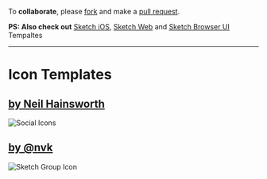 To **collaborate**, please [fork](https://github.com/sketch-templates/sketch-icons/fork_select) and make a [pull request](https://github.com/sketch-templates/sketch-icons/pull/new/master).

**PS: Also check out** [Sketch iOS](https://github.com/nvk/sketch-ios), [Sketch Web](https://github.com/nvk/sketch-web) and [Sketch Browser UI](https://github.com/nvk/sketch-browsers-ui) Tempaltes

---

# Icon Templates #

## [by Neil Hainsworth](https://github.com/neilorangepeel)
![Social Icons](https://raw.github.com/nvk/sketch-icons/master/Free-Social-Icons/social-icons.sketch/QuickLook/Thumbnail.png)


## [by @nvk](http://github.com/nvk)
![Sketch Group Icon](https://raw.github.com/nvk/sketch-icons/master/sketch-group-icon.sketch/QuickLook/Thumbnail.png)